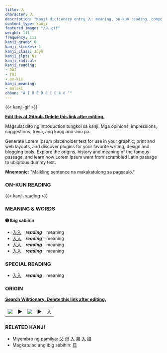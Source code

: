 ```yaml
---
title: 入
character: 入
description: "Kanji dictionary entry 入: meaning, on-kun reading, compounds, origin, related kanji"
content_type: kanji
featured_image: "/入.gif"
weight: 111
frequency: 111
kanji_grade: 0
kanji_strokes: 1
kanji_class: Jōyō
kanji_jlpt: N1
kanji_radical: 
kanji_reading: 
- DAI
- TAI
- oo-kii
kanji_meaning:
- malaki
chōon: "Ā Ī Ū Ē Ō ā ī ū ē ō ’"
---
```

[//]: # (Don't edit the line below. Kanji animated GIF code is automatically generated.)
{{< kanji-gif >}}

[//]: # (Edit below this line.)

**[Edit this at Github. Delete this link after editing.](https://github.com/tim0g/tim/tree/main/content/kanji/入/index.md)**

Magsulat dito ng introduction tungkol sa kanji. Mga opinions, impressions, suggestions, trivia, ang kung ano-ano pa.

Generate Lorem Ipsum placeholder text for use in your graphic, print and web layouts, and discover plugins for your favorite writing, design and blogging tools. Explore the origins, history and meaning of the famous passage, and learn how Lorem Ipsum went from scrambled Latin passage to ubiqitous dummy text.
 
**Mnemonic:** "Maikling sentence na makakatulong sa pagsaulo."

### ON-KUN READING

[//]: # (Don't edit the line below. ON-KUN READING code is automatically generated.)
{{< kanji-reading >}}

### MEANING & WORDS

#### ➊ **Ibig sabihin**
  - [入](../入)[入](../入)　***reading***　meaning
  - [入](../入)[入](../入)　***reading***　meaning
  - [入](../入)[入](../入)　***reading***　meaning
  - [入](../入)[入](../入)　***reading***　meaning

### SPECIAL READING
  - [入](../入)[入](../入)　***reading***　meaning

### ORIGIN

**[Search Wiktionary. Delete this link after editing.](https://wiktionary.org/wiki/入)**
<table class="kanji-table"><tr><td>
<img src="60px-入-bronze.svg.png">
</td><td>▶</td><td>
<img src="60px-入-oracle.svg.png">
</td><td>▶</td>
<td class="kanji-origin">入</td>
</tr></table>

### RELATED KANJI
- Miyembro ng pamilya: [父](../父) [母](../母) [入](../入) [弟](../弟) [入](../入) [娘](../娘)
- Magkatulad ang ibig sabihin: [日](../日)
